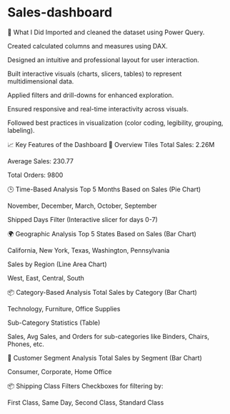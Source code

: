 # Sales-dashboard
📝 What I Did
Imported and cleaned the dataset using Power Query.

Created calculated columns and measures using DAX.

Designed an intuitive and professional layout for user interaction.

Built interactive visuals (charts, slicers, tables) to represent multidimensional data.

Applied filters and drill-downs for enhanced exploration.

Ensured responsive and real-time interactivity across visuals.

Followed best practices in visualization (color coding, legibility, grouping, labeling).

📈 Key Features of the Dashboard
📌 Overview Tiles
Total Sales: 2.26M

Average Sales: 230.77

Total Orders: 9800

🕒 Time-Based Analysis
Top 5 Months Based on Sales (Pie Chart)

November, December, March, October, September

Shipped Days Filter (Interactive slicer for days 0-7)

🌍 Geographic Analysis
Top 5 States Based on Sales (Bar Chart)

California, New York, Texas, Washington, Pennsylvania

Sales by Region (Line Area Chart)

West, East, Central, South

📦 Category-Based Analysis
Total Sales by Category (Bar Chart)

Technology, Furniture, Office Supplies

Sub-Category Statistics (Table)

Sales, Avg Sales, and Orders for sub-categories like Binders, Chairs, Phones, etc.

👥 Customer Segment Analysis
Total Sales by Segment (Bar Chart)

Consumer, Corporate, Home Office

📦 Shipping Class Filters
Checkboxes for filtering by:

First Class, Same Day, Second Class, Standard Class
